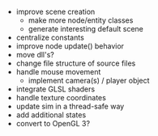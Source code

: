 * improve scene creation
	* make more node/entity classes
	* generate interesting default scene
* centralize constants
* improve node update() behavior
* move dll's?
* change file structure of source files
* handle mouse movement
	* implement camera(s) / player object
* integrate GLSL shaders
* handle texture coordinates
* update sim in a thread-safe way
* add additional states
* convert to OpenGL 3?